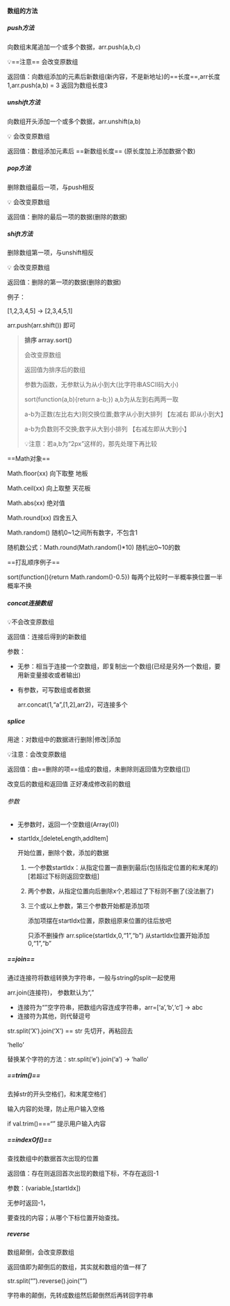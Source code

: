 #### 数组的方法



##### push方法

向数组末尾追加一个或多个数据，arr.push(a,b,c)

💡==注意== 会改变原数组

返回值：向数组添加的元素后新数组(新内容，不是新地址)的==长度==,arr长度1,arr.push(a,b) = 3 返回为数组长度3



##### unshift方法

向数组开头添加一个或多个数据，arr.unshift(a,b)

💡 会改变原数组

返回值：数组添加元素后 ==新数组长度== (原长度加上添加数据个数)



##### pop方法

删除数组最后一项，与push相反

💡 会改变原数组

返回值：删除的最后一项的数据(删除的数据)



##### shift方法

删除数组第一项，与unshift相反

💡 会改变原数组

返回值：删除的第一项的数据(删除的数据)



例子：

[1,2,3,4,5] -> [2,3,4,5,1]

arr.push(arr.shift()) 即可



> **排序 array.sort()**
>
> 会改变原数组
>
> 返回值为排序后的数组
>
> 参数为函数，无参默认为从小到大(比字符串ASCII码大小)
>
> sort(function(a,b){return a-b;}) a,b为从左到右两两一取
>
> a-b为正数(左比右大)则交换位置;数字从小到大排列 【左减右 即从小到大】
>
> a-b为负数则不交换;数字从大到小排列    【右减左即从大到小】
>
> 💡注意：若a,b为“2px”这样的，那先处理下再比较



==Math对象==

Math.floor(xx) 向下取整 地板

Math.ceil(xx) 向上取整 天花板

Math.abs(xx) 绝对值

Math.round(xx) 四舍五入

Math.random() 随机0~1之间所有数字，不包含1



随机数公式：Math.round(Math.random()\*10) 随机出0~10的数



==打乱顺序例子==

sort(function(){return Math.random()-0.5}) 每两个比较时一半概率换位置一半概率不换





##### concat连接数组

💡不会改变原数组

返回值：连接后得到的新数组

参数：

- 无参：相当于连接一个空数组，即复制出一个数组(已经是另外一个数组，要用新变量接收或者输出)

- 有参数，可写数组或者数据

  arr.concat(1,“a”,[1,2],arr2)，可连接多个



##### splice

用途：对数组中的数据进行删除|修改|添加

💡注意：会改变原数组

返回值：由==删除的项==组成的数组，未删除则返回值为空数组([])

改变后的数组和返回值 正好凑成修改前的数组

###### 参数

- 无参数时，返回一个空数组(Array(0))

- startIdx,[deleteLength,addItem]

  开始位置，删除个数，添加的数据

  1. 一个参数startIdx：从指定位置一直删到最后(包括指定位置的和末尾的) [若超过下标则返回空数组]

  2. 两个参数，从指定位置向后删除x个,若超过了下标则不删了(没法删了)

  3. 三个或以上参数，第三个参数开始都是添加项

     添加项摆在startIdx位置，原数组原来位置的往后放吧

     只添不删操作 arr.splice(startIdx,0,“1”,“b”)   从startIdx位置开始添加0,“1”,“b”



##### ==join==

通过连接符将数组转换为字符串，一般与string的split一起使用

arr.join(连接符)， 参数默认为“,”

- 连接符为“”空字符串，把数组内容连成字符串，arr=[‘a’,‘b’,‘c’] -> abc
- 连接符为其他，则代替逗号



str.split(‘X’).join(‘X’) == str 先切开，再粘回去



‘hello’

替换某个字符的方法：str.split(‘e’).join(‘a’) -> ‘hallo’



##### ==trim()==

去掉str的开头空格们，和末尾空格们

输入内容的处理，防止用户输入空格

if val.trim()===“” 提示用户输入内容



##### ==indexOf()==

查找数组中的数据首次出现的位置

返回值：存在则返回首次出现的数组下标，不存在返回-1

参数：(variable,[startIdx])

无参时返回-1，

要查找的内容；从哪个下标位置开始查找。



##### reverse

数组颠倒，会改变原数组

返回值即为颠倒后的数组，其实就和数组的值一样了



str.split(“”).reverse().join(“”)

字符串的颠倒，先转成数组然后颠倒然后再转回字符串